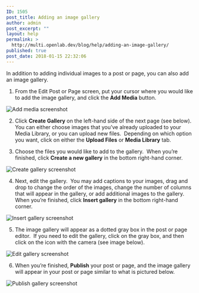```yaml
---
ID: 1505
post_title: Adding an image gallery
author: admin
post_excerpt: ""
layout: help
permalink: >
  http://multi.openlab.dev/blog/help/adding-an-image-gallery/
published: true
post_date: 2018-01-15 22:32:06
---
```

In addition to adding individual images to a post or page, you can also add an image gallery.

1. From the Edit Post or Page screen, put your cursor where you would like to add the image gallery, and click the <b>Add Media</b> button.

<img class="alignnone wp-image-8173 size-full" src="https://openlab.citytech.cuny.edu/wp-content/uploads/2014/02/Image_Gallery_1.png" sizes="(max-width: 957px) 100vw, 957px" srcset="https://openlab.citytech.cuny.edu/wp-content/uploads/2014/02/Image_Gallery_1.png 957w, https://openlab.citytech.cuny.edu/wp-content/uploads/2014/02/Image_Gallery_1-300x107.png 300w, https://openlab.citytech.cuny.edu/wp-content/uploads/2014/02/Image_Gallery_1-32x11.png 32w" alt="Add media screenshot" />

2. Click <b>Create Gallery</b> on the left-hand side of the next page (see below).  You can either choose images that you’ve already uploaded to your Media Library, or you can upload new files.  Depending on which option you want, click on either the <b>Upload Files</b> or <b>Media Library</b> tab.

3. Choose the files you would like to add to the gallery.  When you’re finished, click <b>Create a new gallery</b> in the bottom right-hand corner.

<img class="alignnone wp-image-8174 size-large" src="https://openlab.citytech.cuny.edu/wp-content/uploads/2014/02/Image_Gallery_2-1024x516.png" sizes="(max-width: 1024px) 100vw, 1024px" srcset="https://openlab.citytech.cuny.edu/wp-content/uploads/2014/02/Image_Gallery_2-1024x516.png 1024w, https://openlab.citytech.cuny.edu/wp-content/uploads/2014/02/Image_Gallery_2-300x151.png 300w, https://openlab.citytech.cuny.edu/wp-content/uploads/2014/02/Image_Gallery_2-32x16.png 32w, https://openlab.citytech.cuny.edu/wp-content/uploads/2014/02/Image_Gallery_2.png 1200w" alt="Create gallery screenshot" />

4. Next, edit the gallery.  You may add captions to your images, drag and drop to change the order of the images, change the number of columns that will appear in the gallery, or add additional images to the gallery.  When you’re finished, click <b>Insert gallery</b> in the bottom right-hand corner.

<img class="alignnone wp-image-8175 size-large" src="https://openlab.citytech.cuny.edu/wp-content/uploads/2014/02/Image_Gallery_3-1024x514.png" sizes="(max-width: 1024px) 100vw, 1024px" srcset="https://openlab.citytech.cuny.edu/wp-content/uploads/2014/02/Image_Gallery_3-1024x514.png 1024w, https://openlab.citytech.cuny.edu/wp-content/uploads/2014/02/Image_Gallery_3-300x150.png 300w, https://openlab.citytech.cuny.edu/wp-content/uploads/2014/02/Image_Gallery_3-32x16.png 32w, https://openlab.citytech.cuny.edu/wp-content/uploads/2014/02/Image_Gallery_3.png 1200w" alt="Insert gallery screenshot" />

5. The image gallery will appear as a dotted gray box in the post or page editor.  If you need to edit the gallery, click on the gray box, and then click on the icon with the camera (see image below).

<img class="alignnone wp-image-8176 size-large" src="https://openlab.citytech.cuny.edu/wp-content/uploads/2014/02/Image_Gallery_4-1024x459.png" sizes="(max-width: 1024px) 100vw, 1024px" srcset="https://openlab.citytech.cuny.edu/wp-content/uploads/2014/02/Image_Gallery_4-1024x459.png 1024w, https://openlab.citytech.cuny.edu/wp-content/uploads/2014/02/Image_Gallery_4-300x134.png 300w, https://openlab.citytech.cuny.edu/wp-content/uploads/2014/02/Image_Gallery_4-32x14.png 32w, https://openlab.citytech.cuny.edu/wp-content/uploads/2014/02/Image_Gallery_4.png 1200w" alt="Edit gallery screenshot" />

6. When you’re finished, <b>Publish</b> your post or page, and the image gallery will appear in your post or page similar to what is pictured below.

<img class="alignnone wp-image-8177 size-full" src="https://openlab.citytech.cuny.edu/wp-content/uploads/2014/02/Image_Gallery_5.png" sizes="(max-width: 660px) 100vw, 660px" srcset="https://openlab.citytech.cuny.edu/wp-content/uploads/2014/02/Image_Gallery_5.png 660w, https://openlab.citytech.cuny.edu/wp-content/uploads/2014/02/Image_Gallery_5-280x300.png 280w, https://openlab.citytech.cuny.edu/wp-content/uploads/2014/02/Image_Gallery_5-29x32.png 29w" alt="Publish gallery screenshot" />